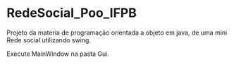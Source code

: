 # RedeSocial_Poo_IFPB
Projeto da materia de programação orientada a objeto em java, de uma mini Rede social utilizando swing.

Execute MainWindow na pasta Gui.
